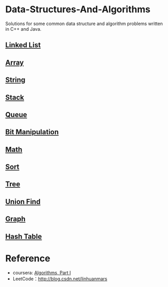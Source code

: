# Data-Structures-And-Algorithms
Solutions for some common data structure and algorithm problems written in C++ and Java.

## [Linked List](https://github.com/steveLauwh/Data-Structures-And-Algorithms/tree/master/Linked%20List)

## [Array](https://github.com/steveLauwh/Data-Structures-And-Algorithms/tree/master/Array)

## [String](https://github.com/steveLauwh/Data-Structures-And-Algorithms/tree/master/String)

## [Stack](https://github.com/steveLauwh/Data-Structures-And-Algorithms/tree/master/Stack)

## [Queue](https://github.com/steveLauwh/Data-Structures-And-Algorithms/tree/master/Queue)

## [Bit Manipulation](https://github.com/steveLauwh/Data-Structures-And-Algorithms/tree/master/Bit%20Manipulation)

## [Math](https://github.com/steveLauwh/Data-Structures-And-Algorithms/tree/master/Math)

## [Sort](https://github.com/steveLauwh/Data-Structures-And-Algorithms/tree/master/Sort)

## [Tree](https://github.com/steveLauwh/Data-Structures-And-Algorithms/tree/master/Tree)

## [Union Find](https://github.com/steveLauwh/Data-Structures-And-Algorithms/tree/master/Union%20Find)

## [Graph](https://github.com/steveLauwh/Data-Structures-And-Algorithms/tree/master/Graph)

## [Hash Table](https://github.com/steveLauwh/Data-Structures-And-Algorithms/tree/master/Hash%20Table)


# Reference

* coursera: [Algorithms, Part I](https://www.coursera.org/learn/algorithms-part1)
* LeetCode：http://blog.csdn.net/linhuanmars
